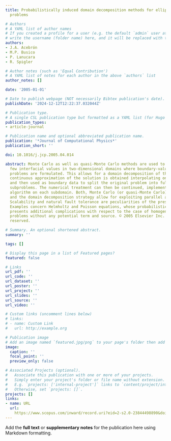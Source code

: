 ```yaml
---
title: Probabilistically induced domain decomposition methods for elliptic boundary-value
  problems

# Authors
# A YAML list of author names
# If you created a profile for a user (e.g. the default `admin` user at `content/authors/admin/`), 
# write the username (folder name) here, and it will be replaced with their full name and linked to their profile.
authors:
- J.A. Acebrón
- M.P. Busico
- P. Lanucara
- R. Spigler

# Author notes (such as 'Equal Contribution')
# A YAML list of notes for each author in the above `authors` list
author_notes: []

date: '2005-01-01'

# Date to publish webpage (NOT necessarily Bibtex publication's date).
publishDate: '2024-12-12T12:22:37.032044Z'

# Publication type.
# A single CSL publication type but formatted as a YAML list (for Hugo requirements).
publication_types:
- article-journal

# Publication name and optional abbreviated publication name.
publication: '*Journal of Computational Physics*'
publication_short: ''

doi: 10.1016/j.jcp.2005.04.014

abstract: Monte Carlo as well as quasi-Monte Carlo methods are used to generate only
  few interfacial values in two-dimensional domains where boundary-value elliptic
  problems are formulated. This allows for a domain decomposition of the domain. A
  continuous approximation of the solution is obtained interpolating on such interfaces,
  and then used as boundary data to split the original problem into fully decoupled
  subproblems. The numerical treatment can then be continued, implementing any deterministic
  algorithm on each subdomain. Both, Monte Carlo (or quasi-Monte Carlo) simulations
  and the domain decomposition strategy allow for exploiting parallel architectures.
  Scalability and natural fault tolerance are peculiarities of the present algorithm.
  Examples concern Helmholtz and Poisson equations, whose probabilistic treatment
  presents additional complications with respect to the case of homogeneous elliptic
  problems without any potential term and source. © 2005 Elsevier Inc. All rights
  reserved.

# Summary. An optional shortened abstract.
summary: ''

tags: []

# Display this page in a list of Featured pages?
featured: false

# Links
url_pdf: ''
url_code: ''
url_dataset: ''
url_poster: ''
url_project: ''
url_slides: ''
url_source: ''
url_video: ''

# Custom links (uncomment lines below)
# links:
# - name: Custom Link
#   url: http://example.org

# Publication image
# Add an image named `featured.jpg/png` to your page's folder then add a caption below.
image:
  caption: ''
  focal_point: ''
  preview_only: false

# Associated Projects (optional).
#   Associate this publication with one or more of your projects.
#   Simply enter your project's folder or file name without extension.
#   E.g. `projects: ['internal-project']` links to `content/project/internal-project/index.md`.
#   Otherwise, set `projects: []`.
projects: []
links:
- name: URL
  url: 
    https://www.scopus.com/inward/record.uri?eid=2-s2.0-23844498890&doi=10.1016%2fj.jcp.2005.04.014&partnerID=40&md5=acdb535e6f5a9d1bdf1c2d5d3ffdf4ab
---
```


Add the **full text** or **supplementary notes** for the publication here using Markdown formatting.

